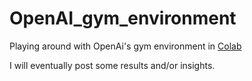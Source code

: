 # OpenAI_gym_environment
Playing around with OpenAi's gym environment in [Colab](https://colab.research.google.com)

I will eventually post some results and/or insights.
